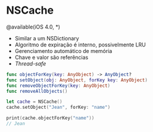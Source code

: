 # NSCache

@available(iOS 4.0, *)


- Similar a um NSDictionary
- Algoritmo de expiração é interno, possivelmente LRU
- Gerenciamento automático de memória
- Chave e valor são referências
- *Thread-safe*

```swift
func objectForKey(key: AnyObject) -> AnyObject?
func setObject(obj: AnyObject, forKey key: AnyObject)
func removeObjectForKey(key: AnyObject)
func removeAllObjects()
```

```swift
let cache = NSCache()
cache.setObject("Jean", forKey: "name")

print(cache.objectForKey("name"))
// Jean
```

